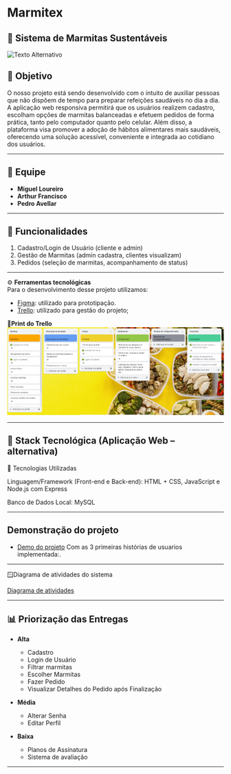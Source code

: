# Marmitex
## 🥗 Sistema de Marmitas Sustentáveis  

![Texto Alternativo](https://cdn-icons-png.flaticon.com/512/4310/4310157.png)

## 🎯 Objetivo

O nosso projeto está sendo desenvolvido com o intuito de auxiliar pessoas que não dispõem de tempo para preparar refeições saudáveis no dia a dia. A aplicação web responsiva permitirá que os usuários realizem cadastro, escolham opções de marmitas balanceadas e efetuem pedidos de forma prática, tanto pelo computador quanto pelo celular. Além disso, a plataforma visa promover a adoção de hábitos alimentares mais saudáveis, oferecendo uma solução acessível, conveniente e integrada ao cotidiano dos usuários.

---

## 👥 Equipe
- **Miguel Loureiro**
- **Arthur Francisco** 
- **Pedro Avellar** 
---

## 📌 Funcionalidades 
1. Cadastro/Login de Usuário (cliente e admin)  
2. Gestão de Marmitas (admin cadastra, clientes visualizam)  
3. Pedidos (seleção de marmitas, acompanhamento de status)  

---
⚙️ **Ferramentas tecnológicas**  
Para o desenvolvimento desse projeto utilizamos:

- [Figma](https://www.figma.com/design/teISHJKOZdnJXc4PcsHMz0/Marmitex?node-id=3-5&t=pribS653T5Ew2jtC-0): utilizado para prototipação.
- [Trello](https://trello.com/invite/b/68b609f840b24b48824d8958/ATTI7d213796891627f40f024f6adac0715a59762156/marmitex): utilizado para gestão do projeto;

📎**Print do Trello**  
![Trello](assets/Trelloprint.png)

---

## 🚀 Stack Tecnológica (Aplicação Web – alternativa)

📌 Tecnologias Utilizadas

Linguagem/Framework (Front-end e Back-end): HTML + CSS, JavaScript e Node.js com Express

Banco de Dados Local: MySQL

---

## Demonstração do projeto
- [Demo do projeto](https://drive.google.com/file/d/1f9CWffTIcbGH0WevOli8SQ4z2urSqER6/view?usp=sharing) Com as 3 primeiras histórias de usuarios implementada:.
---
🪟Diagrama de atividades do sistema

[Diagrama de atividades](https://www.canva.com/design/DAGzXAC2rGU/Z5S40FJHBrG6fbi9pfS5Mg/edit?utm_content=DAGzXAC2rGU&utm_campaign=designshare&utm_medium=link2&utm_source=sharebutton)

---

## 📊 Priorização das Entregas
- **Alta**  
  - Cadastro
  - Login de Usuário  
  - Filtrar marmitas
  - Escolher Marmitas
  - Fazer Pedido
  - Visualizar Detalhes do Pedido após Finalização

- **Média**  
  - Alterar Senha  
  - Editar Perfil

- **Baixa**  
  - Planos de Assinatura  
  - Sistema de avaliação
---
